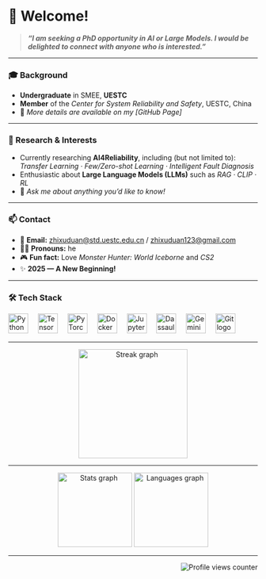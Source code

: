 # 👋 Welcome!

> ***“I am seeking a PhD opportunity in AI or Large Models. I would be delighted to connect with anyone who is interested.”***

---

### 🎓 Background
- **Undergraduate** in SMEE, **UESTC**  
- **Member** of the *Center for System Reliability and Safety*, UESTC, China  
- 📄 *More details are available on my [GitHub Page]*  

---

### 🔬 Research & Interests
- Currently researching **AI4Reliability**, including (but not limited to):  
  *Transfer Learning · Few/Zero-shot Learning · Intelligent Fault Diagnosis*  
- Enthusiastic about **Large Language Models (LLMs)** such as *RAG · CLIP · RL*  
- 💬 *Ask me about anything you’d like to know!*  

---

### 📫 Contact
- 📧 **Email:** zhixuduan@std.uestc.edu.cn / zhixuduan123@gmail.com  
- 🧍‍♂️ **Pronouns:** he  
- 🎮 **Fun fact:** Love *Monster Hunter: World Iceborne* and *CS2*  
- ✨ **2025 — A New Beginning!**

---

<h3 align="left">🛠 Tech Stack</h3>

<div align="left">
  <img src="https://cdn.simpleicons.org/python/3776AB" height="40" alt="Python logo" />
  <img width="12" />
  <img src="https://cdn.simpleicons.org/tensorflow/FF6F00" height="40" alt="TensorFlow logo" />
  <img width="12" />
  <img src="https://cdn.simpleicons.org/pytorch/EE4C2C" height="40" alt="PyTorch logo" />
  <img width="12" />
  <img src="https://cdn.simpleicons.org/docker/2496ED" height="40" alt="Docker logo" /> 
  <img width="12" />
  <img src="https://cdn.jsdelivr.net/gh/devicons/devicon/icons/jupyter/jupyter-original.svg" height="40" alt="Jupyter logo" />
  <img width="12" />
  <img src="https://cdn.simpleicons.org/dassaultsystemes/EB2629" height="40" alt="Dassault Systemes logo" />
  <img width="12" />
  <img src="https://cdn.simpleicons.org/googlegemini/8E75B2" height="40" alt="Gemini logo" />
  <img width="12" />
  <img src="https://cdn.simpleicons.org/git/F05032" height="40" alt="Git logo" />
</div>

---

<div align="center">
  <img src="https://streak-stats.demolab.com?user=zxuuuustupid&locale=en&mode=weekly&theme=tokyonight&hide_border=false&border_radius=5&order=3" height="220" alt="Streak graph" />
</div>

---

<div align="center">
  <img src="https://github-readme-stats.vercel.app/api?username=zxuuuustupid&show_icons=true&include_all_commits=true&count_private=true&theme=city_lights&hide_border=false" height="150" alt="Stats graph" />
  <img src="https://github-readme-stats.vercel.app/api/top-langs?username=zxuuuustupid&layout=compact&card_width=320&langs_count=5&theme=city_lights&hide_border=false" height="150" alt="Languages graph" />
</div>

---

<p align="right">
  <img src="https://komarev.com/ghpvc/?username=zxuuuustupid&style=flat" alt="Profile views counter" />
</p>
